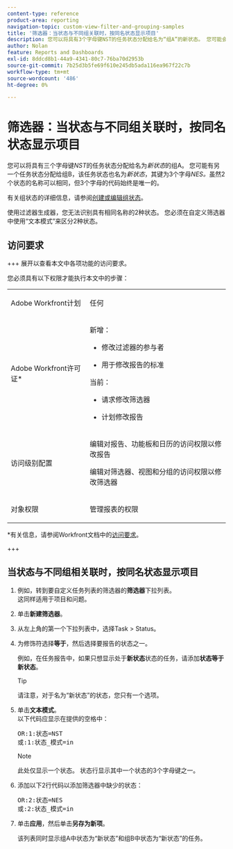 ```yaml
---
content-type: reference
product-area: reporting
navigation-topic: custom-view-filter-and-grouping-samples
title: '筛选器：当状态与不同组关联时，按同名状态显示项目'
description: 您可以将具有3个字母键NST的任务状态分配给名为“组A”的新状态。 您可能会有另一个任务状态分配给组B，该任务状态也命名为“新状态”，带有3个字母的键NES。 虽然2个状态的名称可以相同，但3个字母的代码始终是唯一的。 有关组状态的详细信息，请参阅创建或编辑组状态。
author: Nolan
feature: Reports and Dashboards
exl-id: 8ddcd8b1-44a9-4341-80c7-76ba70d2953b
source-git-commit: 7b25d3b5fe69f610e245db5ada116ea967f22c7b
workflow-type: tm+mt
source-wordcount: '486'
ht-degree: 0%

---
```


# 筛选器：当状态与不同组关联时，按同名状态显示项目

<!--Audited: 10/2024-->

您可以将具有三个字母键&#x200B;*NST*&#x200B;的任务状态分配给名为&#x200B;*新状态*&#x200B;的组A。 您可能有另一个任务状态分配给组B，该任务状态也名为&#x200B;*新状态*，其键为3个字母&#x200B;*NES。*&#x200B;虽然2个状态的名称可以相同，但3个字母的代码始终是唯一的。

有关组状态的详细信息，请参阅[创建或编辑组状态](../../../administration-and-setup/manage-groups/manage-group-statuses/create-or-edit-a-group-status.md)。

使用过滤器生成器，您无法识别具有相同名称的2种状态。 您必须在自定义筛选器中使用“文本模式”来区分2种状态。

## 访问要求

+++ 展开以查看本文中各项功能的访问要求。

您必须具有以下权限才能执行本文中的步骤：

<table style="table-layout:auto"> 
 <col> 
 <col> 
 <tbody> 
  <tr> 
   <td role="rowheader">Adobe Workfront计划</td> 
   <td> <p>任何</p> </td> 
  </tr> 
  <tr> 
   <td role="rowheader">Adobe Workfront许可证*</td> 
   <td> 
    <p>新增：</p>
   <ul><li><p>修改过滤器的参与者 </p></li>
   <li><p>用于修改报告的标准</p></li> </ul>

<p>当前：</p>
   <ul><li><p>请求修改筛选器 </p></li>
   <li><p>计划修改报告</p></li> </ul></td> 
  </tr> 
  <tr> 
   <td role="rowheader">访问级别配置</td> 
   <td> <p>编辑对报告、功能板和日历的访问权限以修改报告</p> <p>编辑对筛选器、视图和分组的访问权限以修改筛选器</p> </td> 
  </tr> 
  <tr> 
   <td role="rowheader">对象权限</td> 
   <td> <p>管理报表的权限</p>  </td> 
  </tr> 
 </tbody> 
</table>

*有关信息，请参阅Workfront文档中的[访问要求](/help/quicksilver/administration-and-setup/add-users/access-levels-and-object-permissions/access-level-requirements-in-documentation.md)。

+++

## 当状态与不同组相关联时，按同名状态显示项目

1. 例如，转到要自定义任务列表的筛选器的&#x200B;**筛选器**&#x200B;下拉列表。\
   这同样适用于项目和问题。
1. 单击&#x200B;**新建筛选器**。
1. 从左上角的第一个下拉列表中，选择Task > Status。
1. 为修饰符选择&#x200B;**等于**，然后选择要报告的状态之一。

   例如，在任务报告中，如果只想显示处于&#x200B;**新状态**&#x200B;状态的任务，请添加&#x200B;**状态等于新状态**。

   >[!TIP]
   >
   >请注意，对于名为“新状态”的状态，您只有一个选项。

1. 单击&#x200B;**文本模式**。\
   以下代码应显示在提供的空格中：

   <pre>OR:1:状态=NST<br>或:1:状态_模式=in </pre>

   >[!NOTE]
   >
   >此处仅显示一个状态。 状态行显示其中一个状态的3个字母键之一。

1. 添加以下2行代码以添加筛选器中缺少的状态：

   <pre>OR:2:状态=NES<br>或:2:状态_模式=in</pre>

1. 单击&#x200B;**应用**，然后单击&#x200B;**另存为新项**。

   该列表同时显示组A中状态为“新状态”和组B中状态为“新状态”的任务。
